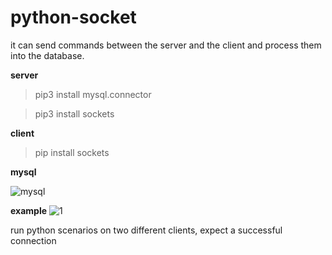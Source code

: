 # python-socket
 it can send commands between the server and the client and process them into the database.

**server**

>pip3 install mysql.connector 

>pip3 install sockets 


 **client**
>pip install sockets 



**mysql**

![mysql](https://user-images.githubusercontent.com/30519822/61522121-5bf27a00-aa1a-11e9-8df0-eaceb71019c2.png)


**example**
![1](https://user-images.githubusercontent.com/30519822/61522915-04eda480-aa1c-11e9-8745-0493fe81a376.png)


run python scenarios on two different clients, expect a successful connection
